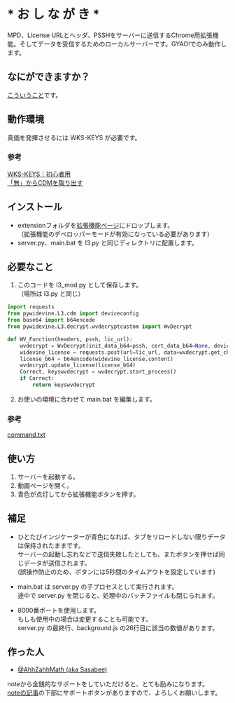 # * お し な が き *
MPD、License URLとヘッダ、PSSHをサーバーに送信するChrome用拡張機能。そしてデータを受信するためのローカルサーバーです。GYAO!でのみ動作します。


## なにができますか？
[こういうこと](https://ssbsblg.blogspot.com/2023/03/go-ahead.html)です。


## 動作環境
真価を発揮させるには WKS-KEYS が必要です。


### 参考
[WKS-KEYS｜初心者用](https://ssbsblg.blogspot.com/2023/03/wks-keys-for-beginners.html)  
[「無」からCDMを取り出す](https://ssbsblg.blogspot.com/2023/03/make-cdm-from-null.html)  


## インストール
- extensionフォルダを[拡張機能ページ](chrome://extensions/)にドロップします。  
（拡張機能のデベロッパーモードが有効になっている必要があります）
- server.py、main.bat を l3.py と同じディレクトリに配置します。


## 必要なこと
1) このコードを l3_mod.py として保存します。  
（場所は l3.py と同じ）

```python
import requests
from pywidevine.L3.cdm import deviceconfig
from base64 import b64encode
from pywidevine.L3.decrypt.wvdecryptcustom import WvDecrypt

def WV_Function(headers, pssh, lic_url):
	wvdecrypt = WvDecrypt(init_data_b64=pssh, cert_data_b64=None, device=deviceconfig.device_android_generic)
	widevine_license = requests.post(url=lic_url, data=wvdecrypt.get_challenge(), headers=headers)
	license_b64 = b64encode(widevine_license.content)
	wvdecrypt.update_license(license_b64)
	Correct, keyswvdecrypt = wvdecrypt.start_process()
	if Correct:
		return keyswvdecrypt
```

2) お使いの環境に合わせて main.bat を編集します。

### 参考
[command.txt](https://ssbsblg.blogspot.com/2023/03/command-txt.html)


## 使い方
1) サーバーを起動する。
2) 動画ページを開く。
3) 青色が点灯してから拡張機能ボタンを押す。


## 補足
- ひとたびインジケーターが青色になれば、タブをリロードしない限りデータは保持されたままです。  
サーバーの起動し忘れなどで送信失敗したとしても、またボタンを押せば同じデータが送信されます。  
(誤操作防止のため、ボタンには5秒間のタイムアウトを設定しています)

- main.bat は server.py の子プロセスとして実行されます。  
途中で server.py を閉じると、処理中のバッチファイルも閉じられます。

- 8000番ポートを使用します。  
もしも使用中の場合は変更することも可能です。  
server.py の最終行、background.js の26行目に該当の数値があります。


## 作った人
- [@AhhZahhMath (aka Sasabee)](https://note.com/sasabee)

noteから金銭的なサポートをしていただけると、とても励みになります。  
[noteの記事](https://note.com/sasabee/n/n6557be19006f)の下部にサポートボタンがありますので、よろしくお願いします。
